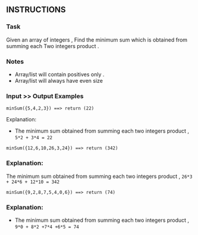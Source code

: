 ## INSTRUCTIONS
### Task
Given an array of integers , Find the minimum sum which is obtained from summing each Two integers product .

### Notes
* Array/list will contain positives only .
* Array/list will always have even size

### Input >> Output Examples
`minSum({5,4,2,3}) ==> return (22)`

Explanation:
* The minimum sum obtained from summing each two integers product , `5*2 + 3*4 = 22`

`minSum({12,6,10,26,3,24}) ==> return (342)`

### Explanation:
The minimum sum obtained from summing each two integers product , `26*3 + 24*6 + 12*10 = 342`

`minSum({9,2,8,7,5,4,0,6}) ==> return (74)`

### Explanation:
* The minimum sum obtained from summing each two integers product , `9*0 + 8*2 +7*4 +6*5 = 74`